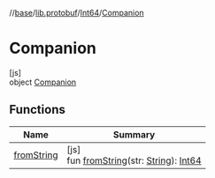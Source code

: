//[base](../../../../index.md)/[lib.protobuf](../../index.md)/[Int64](../index.md)/[Companion](index.md)

# Companion

[js]\
object [Companion](index.md)

## Functions

| Name | Summary |
|---|---|
| [fromString](from-string.md) | [js]<br>fun [fromString](from-string.md)(str: [String](https://kotlinlang.org/api/latest/jvm/stdlib/kotlin/-string/index.html)): [Int64](../index.md) |
